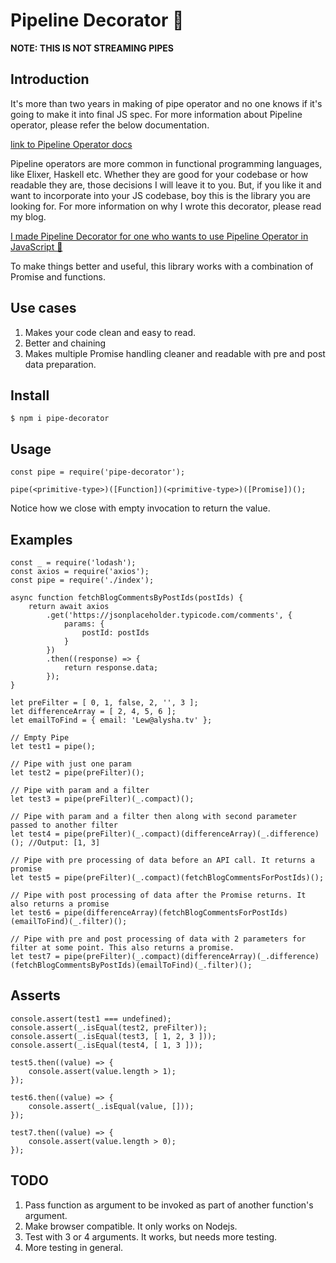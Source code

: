 # Pipeline Decorator 🚰

**NOTE: THIS IS NOT STREAMING PIPES**

## Introduction

It's more than two years in making of pipe operator and no one knows if it's going to make it into final JS spec. For more information about Pipeline operator, please refer the below documentation.

[link to Pipeline Operator docs](https://developer.mozilla.org/en-US/docs/Web/JavaScript/Reference/Operators/Pipeline_operator)

Pipeline operators are more common in functional programming languages, like Elixer, Haskell etc. Whether they are good for your codebase or how readable they are, those decisions I will leave it to you. But, if you like it and want to incorporate into your JS codebase, boy this is the library you are looking for. For more information on why I wrote this decorator, please read my blog.

[I made Pipeline Decorator for one who wants to use Pipeline Operator in JavaScript 🚰](https://codesips.io/pipeline-decorator-for-one-who-wants-to-use-pipeline-operator/)

To make things better and useful, this library works with a combination of Promise and functions.

## Use cases

1. Makes your code clean and easy to read.
2. Better and chaining
3. Makes multiple Promise handling cleaner and readable with pre and post data preparation. 

## Install

```
$ npm i pipe-decorator
```

## Usage

```
const pipe = require('pipe-decorator');

pipe(<primitive-type>)([Function])(<primitive-type>)([Promise])();
```

Notice how we close with empty invocation to return the value. 

## Examples

```
const _ = require('lodash');
const axios = require('axios');
const pipe = require('./index');

async function fetchBlogCommentsByPostIds(postIds) {
	return await axios
		.get('https://jsonplaceholder.typicode.com/comments', {
			params: {
				postId: postIds
			}
		})
		.then((response) => {
			return response.data;
		});
}

let preFilter = [ 0, 1, false, 2, '', 3 ];
let differenceArray = [ 2, 4, 5, 6 ];
let emailToFind = { email: 'Lew@alysha.tv' };

// Empty Pipe
let test1 = pipe();

// Pipe with just one param
let test2 = pipe(preFilter)();

// Pipe with param and a filter
let test3 = pipe(preFilter)(_.compact)();

// Pipe with param and a filter then along with second parameter passed to another filter
let test4 = pipe(preFilter)(_.compact)(differenceArray)(_.difference)(); //Output: [1, 3]

// Pipe with pre processing of data before an API call. It returns a promise
let test5 = pipe(preFilter)(_.compact)(fetchBlogCommentsForPostIds)();

// Pipe with post processing of data after the Promise returns. It also returns a promise
let test6 = pipe(differenceArray)(fetchBlogCommentsForPostIds)(emailToFind)(_.filter)();

// Pipe with pre and post processing of data with 2 parameters for filter at some point. This also returns a promise.
let test7 = pipe(preFilter)(_.compact)(differenceArray)(_.difference)(fetchBlogCommentsByPostIds)(emailToFind)(_.filter)();
```

## Asserts

```
console.assert(test1 === undefined);
console.assert(_.isEqual(test2, preFilter));
console.assert(_.isEqual(test3, [ 1, 2, 3 ]));
console.assert(_.isEqual(test4, [ 1, 3 ]));

test5.then((value) => {
	console.assert(value.length > 1);
});

test6.then((value) => {
	console.assert(_.isEqual(value, []));
});

test7.then((value) => {
	console.assert(value.length > 0);
});
```

## TODO

1. Pass function as argument to be invoked as part of another function's argument.
2. Make browser compatible. It only works on Nodejs.
3. Test with 3 or 4 arguments. It works, but needs more testing.
4. More testing in general.